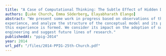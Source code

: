 ```yaml
---
title: "A Case of Computational Thinking: The Subtle Effect of Hidden Dependencies on the User Experience of Version Control"
authors: [Luke Church, Emma Söderberg, Elayabharath Elango]
abstract: "We present some work in progress based on observations of the use of version control systems in two different software development organizations. We consider the emergent user
experience, and analyze the structure of the conceptual model and its presentation to see how
this experience is formed. We consider its impact on the adoption of such tools outside software
engineering and suggest future lines of research."
publishedAt: "ppig-2014"
year: 2014
url_pdf: "/files/2014-PPIG-25th-Church.pdf"
---
```


